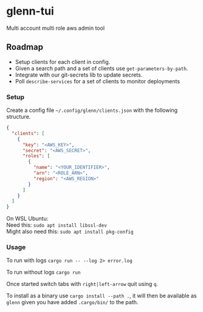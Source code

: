 # glenn-tui
Multi account multi role aws admin tool

## Roadmap
- Setup clients for each client in config.
- Given a search path and a set of clients use `get-parameters-by-path`.
- Integrate with our git-secrets lib to update secrets.
- Poll `describe-services` for a set of clients to monitor deployments 

### Setup
Create a config file `~/.config/glenn/clients.json` with the following structure.

```json
{
  "clients": [
    {
      "key": "<AWS_KEY>",
      "secret": "<AWS_SECRET>",
      "roles": [
        {
          "name": "<YOUR_IDENTIFIER>",
          "arn": "<ROLE_ARN>",
          "region": "<AWS_REGION>" 
        }
      ] 
    }
  ] 
}
```

On WSL Ubuntu: <br>
Need this: `sudo apt install libssl-dev`<br>
Might also need this: `sudo apt install pkg-config`

### Usage
To run with logs
`cargo run -- --log 2> error.log`

To run without logs
`cargo run`

Once started switch tabs with `right|left-arrow` quit using `q`.

To install as a binary use `cargo install --path .`, it will then be available as `glenn` given you have added `.cargo/bin/` to the path.